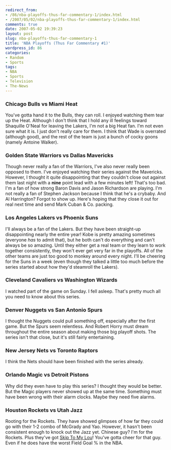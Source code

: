 ```yaml
---
redirect_from:
- /86/nba-playoffs-thus-far-commentary-1/index.html
- /2007/05/02/nba-playoffs-thus-far-commentary-1/index.html
comments: true
date: 2007-05-02 19:39:23
layout: post
slug: nba-playoffs-thus-far-commentary-1
title: 'NBA Playoffs (Thus Far Commentary #1)'
wordpress_id: 86
categories:
- Random
- Sports
tags:
- NBA
- Sports
- Television
- The-News
---
```


### Chicago Bulls vs Miami Heat


You've gotta hand it to the Bulls, they can roll.  I enjoyed watching them tear up the Heat.  Although I don't think that I hold any ill feelings toward Shaquille O'Neal for leaving the Lakers, I'm not a big Heat fan.  I'm not even sure what it is.  I just don't really care for them.  I think that Wade is overrated (although good), and the rest of the team is just a bunch of cocky goons (namely Antoine Walker).



### Golden State Warriors vs Dallas Mavericks


Though never really a fan of the Warriors, I've also never really been opposed to them.  I've enjoyed watching their series against the Mavericks.  However, I thought it quite disappointing that they couldn't close out against them last night with a **nine** point lead with a few minutes left!  That's too bad.  I'm a fan of how strong Baron Davis and Jason Richardson are playing.  I'm not really a fan of Stephen Jackson because I think that he's a crybaby.  And Al Harrington?  Forgot to show up.  Here's hoping that they close it out for real next time and send Mark Cuban & Co. packing.



### Los Angeles Lakers vs Phoenix Suns


I'll always be a fan of the Lakers.  But they have been straight-up disappointing nearly the entire year!  Kobe is pretty amazing sometimes (everyone _has_ to admit that), but he both can't do everything and can't always be so amazing.  Until they either get a real team or they learn to work together consistently, they won't ever get very far in the playoffs.  All of the other teams are just too good to monkey around every night.  I'll be cheering for the Suns in a week (even though they talked a little too much before the series started about how they'd steamroll the Lakers).



### Cleveland Cavaliers vs Washington Wizards


I watched part of the game on Sunday.  I fell asleep.  That's pretty much all you need to know about this series.



### Denver Nuggets vs San Antonio Spurs


I thought the Nuggets could pull something off, especially after the first game.  But the Spurs seem relentless.  And Robert Horry must dream throughout the entire season about making those big playoff shots.  The series isn't that close, but it's still fairly entertaining.



### New Jersey Nets vs Toronto Raptors


I think the Nets should have been finished with the series already.



### Orlando Magic vs Detroit Pistons


Why did they even have to play this series?  I thought they would be better.  But the Magic players never showed up at the same time.  Something must have been wrong with their alarm clocks.  Maybe they need five alarms.



### Houston Rockets vs Utah Jazz


Rooting for the Rockets.  They have showed glimpses of how far they could go with their 1-2 combo of McGrady and Yao.  However, it hasn't been consistent enough to knock out the Jazz yet.  Chinese guy?  I'm for the Rockets.  Plus they've got [Skip To My Lou](http://en.wikipedia.org/wiki/Rafer_Alston)!  You've gotta cheer for that guy.  Even if he does have the worst Field Goal % in the NBA.
